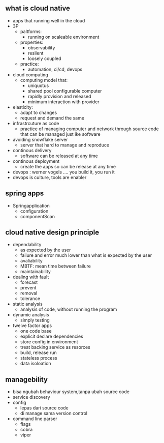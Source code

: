 ## what is cloud native
- apps that running well in the cloud
- 3P
    - paltforms: 
        - running on scaleable environment
    - properties:
        - observability
        - resilent
        - loosely coupled
    - practice:
        - automation, ci/cd, devops
- cloud computing
    - computing model that:
        - uniquotus
        - shared pool configurable computer
        - rapidly provision and released
        - minimum interaction with provider
- elasticity:
    - adapt to changes
    - request and demand the same
- infrastrcuture as code
    - practice of managing computer and network through source code that can be managed just ike software
- avoiding snowflake server
    - server that hard to manage and reproduce
- continous delivery
    - software can be released at any time
- continous deployment
    - create the apps so can be release at any time
- devops : werner vogels .... you build it, you run it
- devops is culture, tools are enabler

## spring apps
- Springapplication
    - configuration
    - componentScan

## cloud native design principle
- dependability
    - as expected by the user
    - failure and error much lower than what is expected by the user
    - avaliability
    - MBTF: mean time between failure
    - maintainability
- dealing with fault
    - forecast
    - prevent
    - removal
    - tolerance
- static analysis
    - analysis of code, without running the program
- dynamic analysis
    - simply testing
- twelve factor apps
    - one code base
    - explicit declare dependencies
    - store config in environment
    - treat backing service as resorces
    - build, release run
    - stateless process
    - data isoloation

## managebility
- bisa ngubah behaviour system,tanpa ubah source code
- service discovery
- config 
    - lepas dari source code
    - di manage sama version control
- command line parser
    - flags
    - cobra
    - viper